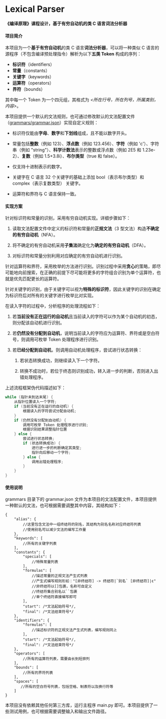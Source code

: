 # Lexical Parser

**《编译原理》课程设计，基于有穷自动机的类 C 语言词法分析器**

#### 项目简介

本项目为一个**基于有穷自动机**的类 C 语言**词法分析器**，可以将一种类似 C 语言的源程序（不包含编译预处理指令）解析为以下**五类 Token** 构成的序列：

- **标识符**（identifiers）
- **常量**（constants）
- **关键字**（keywords）
- **运算符**（operators）
- **界符**（bounds）

其中每一个 Token 为一个四元组，其格式为 *<所在行号，所在列号，所属类别，内容>*。



本项目提供一个默认的文法规则，也可通过修改默认的文法配置文件（<u>grammars/grammar.json</u>）实现自定义规则：

- 标识符仅能由**字母**、**数字**和**下划线**组成，且不能以数字开头。

- 常量包括**整数**（例如 123）、**浮点数**（例如 123.456）、**字符**（例如 'c'）、字符串（例如 "string"）、**科学计数法**表示的整数或浮点数（例如 2E5 和 1.23e-2）、**复数**（例如 1.5+3.8i）、**布尔类型**（true 和 false）。

- 仅支持十进制表示的数字。

- 关键字在 C 语言 32 个关键字的基础上添加 bool（表示布尔类型）和 complex（表示复数类型） 关键字。

- 运算符和界符与 C 语言保持一致。
  
  

#### 实现方案

针对标识符和常量的识别，采用有穷自动机实现。详细步骤如下：

1. 读取文法配置文件中定义的标识符和常量的**正规文法**（3 型文法）构造**不确定的有穷自动机**（NFA）。

2. 将不确定的有穷自动机采用**子集法**确定化为**确定的有穷自动机**（DFA）。

3. 对标识符和常量分别利用对应确定的有穷自动机进行识别。
   
   

针对运算符和界符，采用枚举的方法进行识别。识别过程中采用**贪心**的策略，即尽可能地向前搜索，在正确的前提下尽可能将更多的字符组合识别为单个运算符，也就是优先匹配更长的运算符。



针对关键字的识别，由于关键字可以视为**特殊的标识符**，因此关键字的识别在确定为标识符后对所有的关键字进行枚举比对实现。



在读入字符的过程中，分析程序的处理流程如下：

1. 若**当前没有正在运行的自动机**且当前读入的字符可以作为某个自动机的初态，则分配该自动机进行识别。

2. 若**仍然没有分配到自动机**，说明当前读入的字符应为运算符、界符或是空白符号，则调用可枚举 Token 处理程序进行识别。

3. 若**已经分配到自动机**，则调用自动机处理程序，尝试进行状态转换：
   
   1. 若状态转换成功，则继续读入下一个字符。
   
   2. 转换不成功时，若位于终态则识别成功，转入进一步的判断，否则进入出错处理程序。
      
      

上述流程框架伪代码描述如下：

```c
while (指针未到达末尾) {
    从指针位置读入一个字符;
    if (当前没有正在运行的自动机) {
        根据读入的字符尝试分配自动机;
    }
    if (仍然没有分配到自动机) {
        调用可枚举 Token 处理程序进行识别;
        根据识别结果调整指针位置
    } else {
        尝试进行状态转换;
        if (状态转换成功) {
            进行进一步的判断确定其类型;
            指针向后移动一个字符;
        } else {
            调用出错处理程序;
        }
    }
}
```

#### 使用说明

grammars 目录下的 grammar.json 文件为本项目的文法配置文件，本项目提供一种默认的文法，也可根据需要调整其中内容，其结构如下：

```json5
{
    "alias": {
        //这里包含文法中一组终结符的别名，其结构为别名名称对应终结符列表
        //使用别名可以减少文法的编写工作量
    },
    "keywords": [
        //所有的关键字列表
    ],
    "constants": {
        "specials": [
            //特殊常量列表
        ],
        "formulas": [
            //描述常量的正规文法产生式列表
            //产生式编写规则形如："[非终结符] -> 终结符|`别名` [非终结符]|ε"
            //非终结符以[]包裹，名称可自定义
            //终结符集合别名以``包裹
            //单个终结符直接编写即可
        ],
        "start": /*文法起始符号*/, 
        "final": /*文法结束符号*/
    },
    "identifiers": {
        "formulas": [
            //描述标识符的正规文法产生式列表，编写规则同上
        ],
        "start": /*文法起始符号*/, 
        "final": /*文法结束符号*/
    },
    "operators": [
        //所有的运算符列表，需要由长到短排列
    ],
    "bounds": [
        //所有的界符列表
    ],
    "spaces": [
       //所有的空白符号列表，包括空格、制表符以及换行符等
    ]
}
```



本项目没有依赖其他任何第三方库，运行主程序 main.py 即可。本项目提供了一些测试用例，也可根据需要调整输入和输出文件路径。
